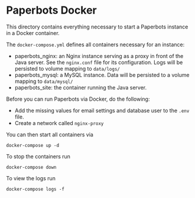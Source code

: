 # Paperbots Docker
This directory contains everything necessary to start a Paperbots instance in a Docker container.

The `docker-compose.yml` defines all containers necessary for an instance:

* paperbots_nginx: an Nginx instance serving as a proxy in front of the Java server. See the `nginx.conf` file for its configuration. Logs will be persisted to volume mapping to `data/logs/`
* paperbots_mysql: a MySQL instance. Data will be persisted to a volume mapping to `data/mysql/`
* paperbots_site: the container running the Java server.

Before you can run Paperbots via Docker, do the following:

* Add the missing values for email settings and database user to the `.env` file.
* Create a network called `nginx-proxy`

You can then start all containers via

```
docker-compose up -d
```

To stop the containers run

```
docker-compose down
```

To view the logs run

```
docker-compose logs -f
```
